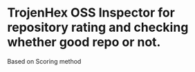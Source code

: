 # TrojenHex OSS Inspector for repository rating and checking whether good repo or not. 
Based on Scoring method
